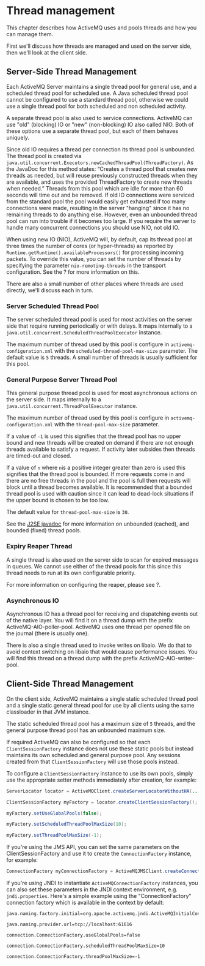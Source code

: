 # Thread management

This chapter describes how ActiveMQ uses and pools threads and how you
can manage them.

First we'll discuss how threads are managed and used on the server side,
then we'll look at the client side.

## Server-Side Thread Management

Each ActiveMQ Server maintains a single thread pool for general use, and
a scheduled thread pool for scheduled use. A Java scheduled thread pool
cannot be configured to use a standard thread pool, otherwise we could
use a single thread pool for both scheduled and non scheduled activity.

A separate thread pool is also used to service connections. ActiveMQ can
use "old" (blocking) IO or "new" (non-blocking) IO also called NIO. Both
of these options use a separate thread pool, but each of them behaves
uniquely.

Since old IO requires a thread per connection its thread pool is
unbounded. The thread pool is created via `
            java.util.concurrent.Executors.newCachedThreadPool(ThreadFactory)`.
As the JavaDoc for this method states: “Creates a thread pool that
creates new threads as needed, but will reuse previously constructed
threads when they are available, and uses the provided ThreadFactory to
create new threads when needed.” Threads from this pool which are idle
for more than 60 seconds will time out and be removed. If old IO
connections were serviced from the standard pool the pool would easily
get exhausted if too many connections were made, resulting in the server
"hanging" since it has no remaining threads to do anything else.
However, even an unbounded thread pool can run into trouble if it
becomes too large. If you require the server to handle many concurrent
connections you should use NIO, not old IO.

When using new IO (NIO), ActiveMQ will, by default, cap its thread pool
at three times the number of cores (or hyper-threads) as reported by `
            Runtime.getRuntime().availableProcessors()` for processing
incoming packets. To override this value, you can set the number of
threads by specifying the parameter `nio-remoting-threads` in the
transport configuration. See the ? for more information on this.

There are also a small number of other places where threads are used
directly, we'll discuss each in turn.

### Server Scheduled Thread Pool

The server scheduled thread pool is used for most activities on the
server side that require running periodically or with delays. It maps
internally to a `java.util.concurrent.ScheduledThreadPoolExecutor`
instance.

The maximum number of thread used by this pool is configure in
`activemq-configuration.xml` with the `scheduled-thread-pool-max-size`
parameter. The default value is `5` threads. A small number of threads
is usually sufficient for this pool.

### General Purpose Server Thread Pool

This general purpose thread pool is used for most asynchronous actions
on the server side. It maps internally to a
`java.util.concurrent.ThreadPoolExecutor` instance.

The maximum number of thread used by this pool is configure in
`activemq-configuration.xml` with the `thread-pool-max-size` parameter.

If a value of `-1` is used this signifies that the thread pool has no
upper bound and new threads will be created on demand if there are not
enough threads available to satisfy a request. If activity later
subsides then threads are timed-out and closed.

If a value of `n` where `n`is a positive integer greater than zero is
used this signifies that the thread pool is bounded. If more requests
come in and there are no free threads in the pool and the pool is full
then requests will block until a thread becomes available. It is
recommended that a bounded thread pool is used with caution since it can
lead to dead-lock situations if the upper bound is chosen to be too low.

The default value for `thread-pool-max-size` is `30`.

See the [J2SE
javadoc](http://docs.oracle.com/javase/6/docs/api/java/util/concurrent/ThreadPoolExecutor.htm)
for more information on unbounded (cached), and bounded (fixed) thread
pools.

### Expiry Reaper Thread

A single thread is also used on the server side to scan for expired
messages in queues. We cannot use either of the thread pools for this
since this thread needs to run at its own configurable priority.

For more information on configuring the reaper, please see ?.

### Asynchronous IO

Asynchronous IO has a thread pool for receiving and dispatching events
out of the native layer. You will find it on a thread dump with the
prefix ActiveMQ-AIO-poller-pool. ActiveMQ uses one thread per opened
file on the journal (there is usually one).

There is also a single thread used to invoke writes on libaio. We do
that to avoid context switching on libaio that would cause performance
issues. You will find this thread on a thread dump with the prefix
ActiveMQ-AIO-writer-pool.

## Client-Side Thread Management

On the client side, ActiveMQ maintains a single static scheduled thread
pool and a single static general thread pool for use by all clients
using the same classloader in that JVM instance.

The static scheduled thread pool has a maximum size of `5` threads, and
the general purpose thread pool has an unbounded maximum size.

If required ActiveMQ can also be configured so that each
`ClientSessionFactory` instance does not use these static pools but
instead maintains its own scheduled and general purpose pool. Any
sessions created from that `ClientSessionFactory` will use those pools
instead.

To configure a `ClientSessionFactory` instance to use its own pools,
simply use the appropriate setter methods immediately after creation,
for example:

``` java
ServerLocator locator = ActiveMQClient.createServerLocatorWithoutHA(...)

ClientSessionFactory myFactory = locator.createClientSessionFactory();

myFactory.setUseGlobalPools(false);

myFactory.setScheduledThreadPoolMaxSize(10);

myFactory.setThreadPoolMaxSize(-1); 
```

If you're using the JMS API, you can set the same parameters on the
ClientSessionFactory and use it to create the `ConnectionFactory`
instance, for example:

``` java
ConnectionFactory myConnectionFactory = ActiveMQJMSClient.createConnectionFactory(myFactory);
```

If you're using JNDI to instantiate `ActiveMQConnectionFactory`
instances, you can also set these parameters in the JNDI context
environment, e.g. `jndi.properties`. Here's a simple example using the
"ConnectionFactory" connection factory which is available in the context
by default:

    java.naming.factory.initial=org.apache.activemq.jndi.ActiveMQInitialContextFactory
    
    java.naming.provider.url=tcp://localhost:61616
    
    connection.ConnectionFactory.useGlobalPools=false
    
    connection.ConnectionFactory.scheduledThreadPoolMaxSize=10
    
    connection.ConnectionFactory.threadPoolMaxSize=-1

